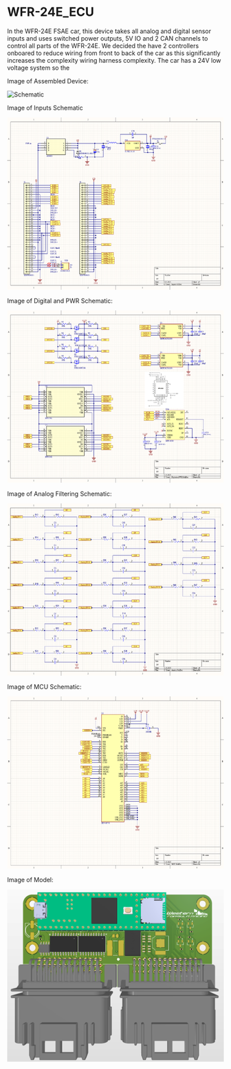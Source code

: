 # WFR-24E_ECU

In the WFR-24E FSAE car, this device takes all analog and digital sensor inputs and uses switched power outputs, 5V IO and 2 CAN channels to control all parts of the WFR-24E.
We decided the have 2 controllers onboared to reduce wiring from front to back of the car as this significantly increases the complexity wiring harness complexity.
The car has a 24V low voltage system so the 

Image of Assembled Device:

<img src="WFR-24E_UCU_Device.jpg" alt="Schematic" height="400"/>

Image of Inputs Schematic

<img src="WFR-24E_ECU_Schematic_Inputs.png" alt="Schematic" height="400"/>

Image of Digital and PWR Schematic:

<img src="WFR-24E_ECU_Schematic_DigitalandPWR.png" alt="Schematic" height="400"/>

Image of Analog Filtering Schematic:

<img src="WFR-24E_ECU_Schematic_Analog.png" alt="Schematic" height="400"/>

Image of MCU Schematic:

<img src="WFR-24E_ECU_Schematic_MCU.png" alt="Schematic" height="400"/>

Image of Model:

<img src="WFR-24E_ECU_Model.png" alt="Schematic" height="400"/>

